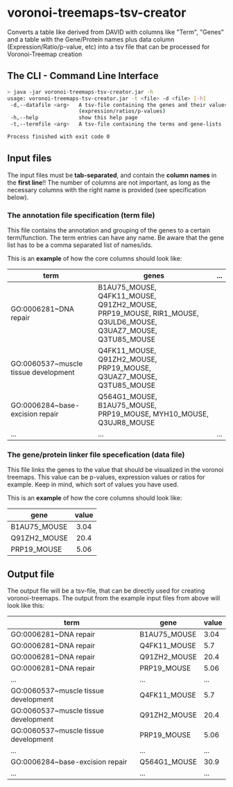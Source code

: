 # voronoi-treemaps-tsv-creator
Converts a table like derived from DAVID with columns like "Term", "Genes" and a table with the Gene/Protein names plus data column (Expression/Ratio/p-value, etc) into a tsv file that can be processed for Voronoi-Treemap creation

## The CLI - Command Line Interface
```bash
> java -jar voronoi-treemaps-tsv-creator.jar -h
usage: voronoi-treemaps-tsv-creator.jar -t <file> -d <file> [-h]
 -d,--datafile <arg>   A tsv-file containing the genes and their values
                       (expression/ratios/p-values)
 -h,--help             show this help page
 -t,--termfile <arg>   A tsv-file containing the terms and gene-lists

Process finished with exit code 0

```

## Input files
The input files must be **tab-separated**, and contain the **column names** in the **first line**!! The number of columns are not important, as long as the necessary columns with the right name is provided (see specification below).


### The annotation file specification (term file)
This file contains the annotation and grouping of the genes to a certain term/function. The term entries can have any name. Be aware that the gene list has to be a comma separated list of names/ids. 

This is an **example** of how the core columns should look like:


| term        | genes           | ... |
| ------------- | ------------- | ---- |
| GO:0006281~DNA repair      | B1AU75_MOUSE, Q4FK11_MOUSE, Q91ZH2_MOUSE, PRP19_MOUSE, RIR1_MOUSE, Q3ULD6_MOUSE, Q3UAZ7_MOUSE, Q3TU85_MOUSE | 
| GO:0060537~muscle tissue development  | Q4FK11_MOUSE, Q91ZH2_MOUSE, PRP19_MOUSE, Q3UAZ7_MOUSE, Q3TU85_MOUSE      | 
| GO:0006284~base-excision repair | Q564G1_MOUSE, B1AU75_MOUSE, PRP19_MOUSE, MYH10_MOUSE, Q3UJR8_MOUSE      |   
| ... | ... | ... |


### The gene/protein linker file specefication (data file)

This file links the genes to the value that should be visualized in the voronoi treemaps. This value can be p-values, expression values or ratios for example. Keep in mind, which sort of values you have used.

This is an **example** of how the core columns should look like:

| gene        | value           | 
| ------------- |:-------------:| 
| B1AU75_MOUSE      | 3.04 | 
| Q91ZH2_MOUSE      | 20.4      | 
| PRP19_MOUSE | 5.06      | 


## Output file

The output file will be a tsv-file, that can be directly used for creating voronoi-treemaps. The output from the example input files from above will look like this:

| term               | gene        | value     |
| ------------------ | ----------- | --------- |
| GO:0006281~DNA repair | B1AU75_MOUSE | 3.04 |
| GO:0006281~DNA repair | Q4FK11_MOUSE | 5.7 |
| GO:0006281~DNA repair | Q91ZH2_MOUSE | 20.4 |
| GO:0006281~DNA repair | PRP19_MOUSE | 5.06 |
| ... | ... | ... |
| GO:0060537~muscle tissue development | Q4FK11_MOUSE | 5.7 |
| GO:0060537~muscle tissue development | Q91ZH2_MOUSE | 20.4 |
| GO:0060537~muscle tissue development | PRP19_MOUSE | 5.06 |
| ... | ... | ... |
| GO:0006284~base-excision repair | Q564G1_MOUSE | 30.9 |
| ... | ... | ... |

